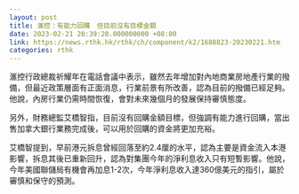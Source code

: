 ```yaml
---
layout: post
title: 滙控：有能力回購　但目前沒有目標金額
date: 2023-02-21 20:39:20.000000000 +08:00
link: https://news.rthk.hk/rthk/ch/component/k2/1688823-20230221.htm
categories: rthk
---
```


滙控行政總裁祈耀年在電話會議中表示，雖然去年增加對內地商業房地產行業的撥備，但最近政策層面有正面消息，行業前景有所改善，認為目前的撥備已經足夠。他說，內房行業仍需時間恢復，會對未來幾個月的發展保持審慎態度。

另外，財務總監艾橋智指，目前沒有回購金額目標，但強調有能力進行回購，當出售加拿大銀行業務完成後，可以用於回購的資金將更加充裕。

艾橋智提到，早前港元拆息曾經回落至約2.4厘的水平，認為主要是資金流入本港影響，拆息其後已重新回升，認為對集團今年的淨利息收入只有短暫影響。他說，今年美國聯儲局有機會再加息1-2次，今年淨利息收入達360億美元的指引，屬於審慎和保守的預測。
